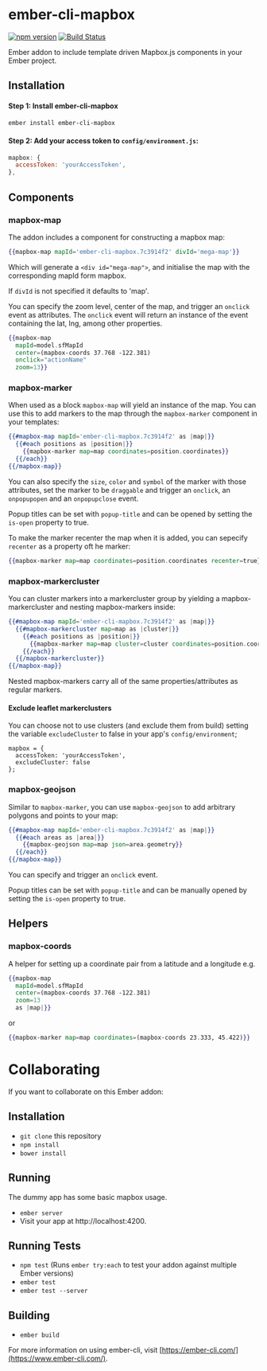 # ember-cli-mapbox

[![npm version](https://badge.fury.io/js/ember-cli-mapbox.svg)](https://badge.fury.io/js/ember-cli-mapbox)
[![Build Status](https://circleci.com/gh/binhums/ember-cli-mapbox/tree/master.svg?style=svg)](https://circleci.com/gh/binhums/ember-cli-mapbox/tree/master)

Ember addon to include template driven Mapbox.js components in your Ember project.

## Installation

#### Step 1: Install ember-cli-mapbox
```bash
ember install ember-cli-mapbox
```

#### Step 2: Add your access token to `config/environment.js`:
```js
mapbox: {
  accessToken: 'yourAccessToken',
},
```

## Components

### mapbox-map

The addon includes a component for constructing a mapbox map:

```hbs
{{mapbox-map mapId='ember-cli-mapbox.7c3914f2' divId='mega-map'}}
```

Which will generate a `<div id="mega-map">`, and initialise the map with the
corresponding mapId form mapbox.

If `divId` is not specified it defaults to 'map'.

You can specify the zoom level, center of the map, and trigger an `onclick` event as attributes.
The `onclick` event will return an instance of the event containing the lat, lng, among other properties.

```hbs
{{mapbox-map
  mapId=model.sfMapId
  center=(mapbox-coords 37.768 -122.381)
  onclick="actionName"
  zoom=13}}
```

### mapbox-marker

When used as a block `mapbox-map` will yield an instance of the map. You can use
this to add markers to the map through the `mapbox-marker` component in your
templates:

```hbs
{{#mapbox-map mapId='ember-cli-mapbox.7c3914f2' as |map|}}
  {{#each positions as |position|}}
    {{mapbox-marker map=map coordinates=position.coordinates}}
  {{/each}}
{{/mapbox-map}}
```

You can also specify the `size`, `color` and `symbol` of the marker with those
attributes, set the marker to be `draggable` and trigger an `onclick`, an `onpopupopen` and an
`onpopupclose` event.

Popup titles can be set with `popup-title` and can be opened by setting the
`is-open` property to true.

To make the marker recenter the map when it is added, you can sepecify `recenter`
as a property oft he marker:

```hbs
{{mapbox-marker map=map coordinates=position.coordinates recenter=true}}
```

### mapbox-markercluster

You can cluster markers into a markercluster group by yielding a mapbox-markercluster and nesting mapbox-markers inside:

```hbs
{{#mapbox-map mapId='ember-cli-mapbox.7c3914f2' as |map|}}
  {{#mapbox-markercluster map=map as |cluster|}}
    {{#each positions as |position|}}
      {{mapbox-marker map=map cluster=cluster coordinates=position.coordinates}}
    {{/each}}
  {{/mapbox-markercluster}}
{{/mapbox-map}}
```

Nested mapbox-markers carry all of the same properties/attributes as regular markers.

#### Exclude leaflet markerclusters

You can choose not to use clusters (and exclude them from build) setting the variable `excludeCluster`
to false in your app's `config/environment`;
```
mapbox = {
  accessToken: 'yourAccessToken',
  excludeCluster: false
};
```

### mapbox-geojson

Similar to `mapbox-marker`, you can use `mapbox-geojson` to add arbitrary polygons and points to your map:

```hbs
{{#mapbox-map mapId='ember-cli-mapbox.7c3914f2' as |map|}}
  {{#each areas as |area|}}
    {{mapbox-geojson map=map json=area.geometry}}
  {{/each}}
{{/mapbox-map}}
```

You can specify and trigger an `onclick` event.

Popup titles can be set with `popup-title` and can be manually opened by setting the `is-open` property to true.

## Helpers

### mapbox-coords

A helper for setting up a coordinate pair from a latitude and a longitude e.g.

```hbs
{{mapbox-map
  mapId=model.sfMapId
  center=(mapbox-coords 37.768 -122.381)
  zoom=13
  as |map|}}
```

or

```hbs
{{mapbox-marker map=map coordinates=(mapbox-coords 23.333, 45.422)}}
```

# Collaborating

If you want to collaborate on this Ember addon:

## Installation

* `git clone` this repository
* `npm install`
* `bower install`

## Running

The dummy app has some basic mapbox usage.

* `ember server`
* Visit your app at http://localhost:4200.

## Running Tests

* `npm test` (Runs `ember try:each` to test your addon against multiple Ember versions)
* `ember test`
* `ember test --server`

## Building

* `ember build`

For more information on using ember-cli, visit [https://ember-cli.com/](https://www.ember-cli.com/).
